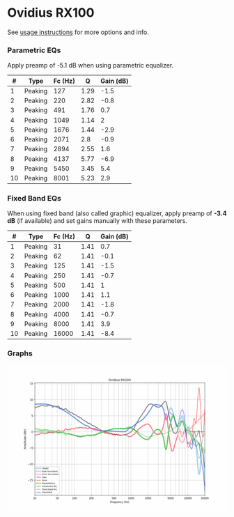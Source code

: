 # Ovidius RX100
See [usage instructions](https://github.com/jaakkopasanen/AutoEq#usage) for more options and info.

### Parametric EQs
Apply preamp of -5.1 dB when using parametric equalizer.

|   # | Type    |   Fc (Hz) |    Q |   Gain (dB) |
|-----|---------|-----------|------|-------------|
|   1 | Peaking |       127 | 1.29 |        -1.5 |
|   2 | Peaking |       220 | 2.82 |        -0.8 |
|   3 | Peaking |       491 | 1.76 |         0.7 |
|   4 | Peaking |      1049 | 1.14 |         2   |
|   5 | Peaking |      1676 | 1.44 |        -2.9 |
|   6 | Peaking |      2071 | 2.8  |        -0.9 |
|   7 | Peaking |      2894 | 2.55 |         1.6 |
|   8 | Peaking |      4137 | 5.77 |        -6.9 |
|   9 | Peaking |      5450 | 3.45 |         5.4 |
|  10 | Peaking |      8001 | 5.23 |         2.9 |

### Fixed Band EQs
When using fixed band (also called graphic) equalizer, apply preamp of **-3.4 dB** (if available) and set gains manually with these parameters.

|   # | Type    |   Fc (Hz) |    Q |   Gain (dB) |
|-----|---------|-----------|------|-------------|
|   1 | Peaking |        31 | 1.41 |         0.7 |
|   2 | Peaking |        62 | 1.41 |        -0.1 |
|   3 | Peaking |       125 | 1.41 |        -1.5 |
|   4 | Peaking |       250 | 1.41 |        -0.7 |
|   5 | Peaking |       500 | 1.41 |         1   |
|   6 | Peaking |      1000 | 1.41 |         1.1 |
|   7 | Peaking |      2000 | 1.41 |        -1.8 |
|   8 | Peaking |      4000 | 1.41 |        -0.7 |
|   9 | Peaking |      8000 | 1.41 |         3.9 |
|  10 | Peaking |     16000 | 1.41 |        -8.4 |

### Graphs
![](./Ovidius%20RX100.png)
